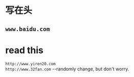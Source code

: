 # 写在头
`www.baidu.com`
---
# read this
`http://www.yiren20.com`<br>
`http://www.32fan.com` --randomly change, but don't worry.
